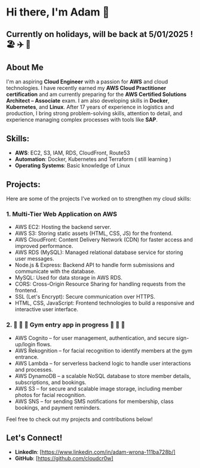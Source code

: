 # Hi there, I'm Adam 👋
## Currently on holidays, will be back at 5/01/2025 ! 🏖️ ✈️ 🍹
## About Me
I'm an aspiring **Cloud Engineer** with a passion for **AWS** and cloud technologies. I have recently earned my **AWS Cloud Practitioner certification** and am currently preparing for the **AWS Certified Solutions Architect – Associate** exam. I am also developing skills in **Docker**, **Kubernetes**, and **Linux**. After 17 years of experience in logistics and production, I bring strong problem-solving skills, attention to detail, and experience managing complex processes with tools like **SAP**.

## Skills:
- **AWS**: EC2, S3, IAM, RDS, CloudFront, Route53
- **Automation**: Docker, Kubernetes and Terraform ( still learning )
- **Operating Systems**: Basic knowledge of Linux

## Projects:
Here are some of the projects I've worked on to strengthen my cloud skills:

### 1. Multi-Tier Web Application on AWS 
- AWS EC2: Hosting the backend server.
- AWS S3: Storing static assets (HTML, CSS, JS) for the frontend.
- AWS CloudFront: Content Delivery Network (CDN) for faster access and improved performance.
- AWS RDS (MySQL): Managed relational database service for storing user messages.
- Node.js & Express: Backend API to handle form submissions and communicate with the database.
- MySQL: Used for data storage in AWS RDS.
- CORS: Cross-Origin Resource Sharing for handling requests from the frontend.
- SSL (Let's Encrypt): Secure communication over HTTPS.
- HTML, CSS, JavaScript: Frontend technologies to build a responsive and interactive user interface.

### 2. :construction: :construction: :construction: Gym entry app in progress :construction: :construction: :construction:
- AWS Cognito – for user management, authentication, and secure sign-up/login flows.
- AWS Rekognition – for facial recognition to identify members at the gym entrance.
- AWS Lambda – for serverless backend logic to handle user interactions and processes.
- AWS DynamoDB – a scalable NoSQL database to store member details, subscriptions, and bookings.
- AWS S3 – for secure and scalable image storage, including member photos for facial recognition.
- AWS SNS – for sending SMS notifications for membership, class bookings, and payment reminders.


Feel free to check out my projects and contributions below!

## Let's Connect!
- **LinkedIn**: [https://www.linkedin.com/in/adam-wrona-111ba728b/]
- **GitHub**: [https://github.com/cloudcr0w]
